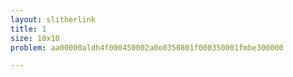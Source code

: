 ```yaml
---
layout: slitherlink
title: 1
size: 10x10
problem: aa00000aldh4f000450002a0o0350801f000350001fmbe300000

---
```

